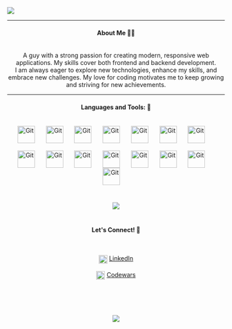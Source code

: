 <img src="https://github.com/user-attachments/assets/891bf8cf-dfe8-4f4d-aad0-5ab37b51e5f6"/>

---

<div align="center"><h4>About Me 💁‍♂️</h4>
<br>
A guy with a strong passion for creating modern, responsive web applications. My skills cover both frontend and backend development. <br> I am always eager to explore new technologies, enhance my skills, and embrace new challenges. My love for coding motivates me to keep growing and striving for new achievements.</div>

---

<div align="center"><h4>Languages and Tools: 🧰</h4>
<br />
<img align="center" alt="Git" width="40px" style="padding-right:10px" src="https://skillicons.dev/icons?i=html" />&nbsp; &nbsp;
<img align="center" alt="Git" width="40px" style="padding-right:10px" src="https://skillicons.dev/icons?i=css" />&nbsp; &nbsp;
<img align="center" alt="Git" width="40px" style="padding-right:10px" src="https://skillicons.dev/icons?i=tailwind" />&nbsp; &nbsp;
<img align="center" alt="Git" width="40px" style="padding-right:10px" src="https://skillicons.dev/icons?i=sass" />&nbsp; &nbsp;
<img align="center" alt="Git" width="40px" style="padding-right:10px" src="https://skillicons.dev/icons?i=bootstrap" />&nbsp; &nbsp;
<img align="center" alt="Git" width="40px" style="padding-right:10px" src="https://skillicons.dev/icons?i=javascript" />&nbsp; &nbsp;
<img align="center" alt="Git" width="40px" style="padding-right:10px" src="https://skillicons.dev/icons?i=typescript" />&nbsp; &nbsp;<br /><br />
<img align="center" alt="Git" width="40px" style="padding-right:10px" src="https://skillicons.dev/icons?i=react" />&nbsp; &nbsp;
<img align="center" alt="Git" width="40px" style="padding-right:10px" src="https://skillicons.dev/icons?i=redux" />&nbsp; &nbsp;
<img align="center" alt="Git" width="40px" style="padding-right:10px" src="https://skillicons.dev/icons?i=vite" />&nbsp; &nbsp;
<img align="center" alt="Git" width="40px" style="padding-right:10px" src="https://skillicons.dev/icons?i=gulp" />&nbsp; &nbsp;
<img align="center" alt="Git" width="40px" style="padding-right:10px" src="https://skillicons.dev/icons?i=php" />&nbsp; &nbsp;
<img align="center" alt="Git" width="40px" style="padding-right:10px" src="https://skillicons.dev/icons?i=mysql" />&nbsp; &nbsp;
<img align="center" alt="Git" width="40px" style="padding-right:10px" src="https://skillicons.dev/icons?i=wordpress" />&nbsp; &nbsp;
<img align="center" alt="Git" width="40px" style="padding-right:10px" src="https://skillicons.dev/icons?i=git" />&nbsp; &nbsp;
</div>

#

<div align="center">
<img src="https://github-readme-stats.vercel.app/api/top-langs/?username=beegood-b&theme=transparent&layout=donut"/>
</div> 

#

<div align="center"><h4>Let's Connect! 📱</h4>
<br>
<p dir="auto"><a target="_blank" rel="noopener noreferrer nofollow" href="https://camo.githubusercontent.com/eab6def9d5223f7b47baae2397316496855e82ee260a72aab676b922939797be/68747470733a2f2f63646e2e6a7364656c6976722e6e65742f67682f64657669636f6e732f64657669636f6e2f69636f6e732f6c696e6b6564696e2f6c696e6b6564696e2d6f726967696e616c2e737667"><img align="center" src="https://camo.githubusercontent.com/eab6def9d5223f7b47baae2397316496855e82ee260a72aab676b922939797be/68747470733a2f2f63646e2e6a7364656c6976722e6e65742f67682f64657669636f6e732f64657669636f6e2f69636f6e732f6c696e6b6564696e2f6c696e6b6564696e2d6f726967696e616c2e737667" alt="me in linkedin" height="auto" width="20" data-canonical-src="https://cdn.jsdelivr.net/gh/devicons/devicon/icons/linkedin/linkedin-original.svg" style="max-width: 100%;"></a> <a href="https://www.linkedin.com/in/artjoms-bugajenkovs-032aa41a8/" rel="nofollow">LinkedIn</a> <br><br>
<a target="_blank" rel="noopener noreferrer nofollow" href="https://repository-images.githubusercontent.com/584612363/dc5a8b7c-1706-4ab9-9ac0-6e7b834a90fd"><img align="center" src="https://repository-images.githubusercontent.com/584612363/dc5a8b7c-1706-4ab9-9ac0-6e7b834a90fd" alt="codewars profile" height="auto" width="20" style="max-width: 100%;"></a> <a href="https://www.codewars.com/users/Beegood-b" rel="nofollow">Codewars</a>
</div><br><br><br><br>

<div align="center"><img src="https://komarev.com/ghpvc/?username=beegood-b&abbreviated=true" /></div>
